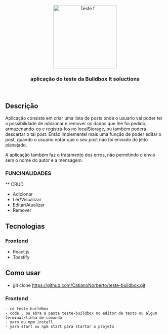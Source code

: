 <p align="center" >
  <img src="https://www.buildbox.com.br/wp-content/uploads/2017/03/buildbox-black.svg" height="200" width="200" alt="Teste f" />
</p>

<h3 align="center">
 aplicação do teste da Buildbox It soluctions 
</h3>

<br>

## Descrição

Aplicação consiste em criar uma lista de posts onde o usuario vai poder ter a possíbilidade de adicionar e remover os dados que lhe foi pedido, armazenando-os e registrá-los no localStorage, ou também poderá descartar o tal post. Então implementei mais uma função de poder editar o post, quando o usuario notar que o seu post não foi enviado do jeito planejado.

A aplicação também faz o tratamento dos erros, não permitindo o envio sem o nome do autor e a mensagem.

### FUNCINALIDADES
** CRUD
- Adicionar
- Ler/Visualizar
- Editar/Atualizar
- Remover

## Tecnologias

### Frontend
- React.js
- Toastify

## Como usar
- git clone https://github.com/CatianoNorberto/teste-buildbox.git 

### Frontend

```
- cd teste-buildbox
- code . ou abra a pasta teste-buildbox no editor de texto ou algum terminal/linha de comando
- yarn ou npm install
- yarn start ou npm start para startar o projeto
```
